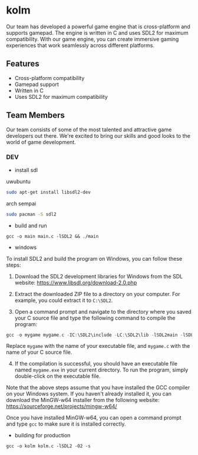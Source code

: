 # kolm

Our team has developed a powerful game engine that is cross-platform and supports gamepad. The engine is written in C and uses SDL2 for maximum compatibility. With our game engine, you can create immersive gaming experiences that work seamlessly across different platforms.

## Features

- Cross-platform compatibility
- Gamepad support
- Written in C
- Uses SDL2 for maximum compatibility

## Team Members

Our team consists of some of the most talented and attractive game developers out there. We're excited to bring our skills and good looks to the world of game development.

### DEV
- install sdl

uwubuntu
```bash
sudo apt-get install libsdl2-dev
```
arch sempai
```bash
sudo pacman -S sdl2
```

- build and run
```
gcc -o main main.c -lSDL2 && ./main
```

- windows

To install SDL2 and build the program on Windows, you can follow these steps:

1. Download the SDL2 development libraries for Windows from the SDL website: https://www.libsdl.org/download-2.0.php

2. Extract the downloaded ZIP file to a directory on your computer. For example, you could extract it to `C:\SDL2`.

3. Open a command prompt and navigate to the directory where you saved your C source file and type the following command to compile the program:

```powershell
gcc -o mygame mygame.c -IC:\SDL2\include -LC:\SDL2\lib -lSDL2main -lSDL2
```

Replace `mygame` with the name of your executable file, and `mygame.c` with the name of your C source file.

4. If the compilation is successful, you should have an executable file named `mygame.exe` in your current directory. To run the program, simply double-click on the executable file.

Note that the above steps assume that you have installed the GCC compiler on your Windows system. If you haven't already installed it, you can download the MinGW-w64 installer from the following website: https://sourceforge.net/projects/mingw-w64/

Once you have installed MinGW-w64, you can open a command prompt and type `gcc` to make sure it is installed correctly.

- building for production
```
gcc -o kolm kolm.c -lSDL2 -O2 -s
```